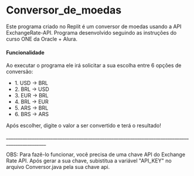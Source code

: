 <h1>Conversor_de_moedas</h1>
<p>Este programa criado no Replit é um conversor de moedas usando a API ExchangeRate-API. Programa desenvolvido seguindo as instruções do curso ONE da Oracle + Alura.</p>

<h4>Funcionalidade</h4>
<p>Ao executar o programa ele irá solicitar a sua escolha entre 6 opções de conversão:</p>
<ul>
  <li>1. USD -> BRL</li>
  <li>2. BRL -> USD</li>
  <li>3. EUR -> BRL</li>
  <li>4. BRL -> EUR</li>
  <li>5. ARS -> BRL</li>
  <li>6. BRS -> ARS</li>
</ul>
<p>Após escolher, digite o valor a ser convertido e terá o resultado!</p>
<p>_______________________________________________________________________________________________</p>
<p>OBS: Para fazê-lo funcionar, você precisa de uma chave API do Exchange Rate API. Após gerar a sua chave, subistitua a variável "API_KEY" no arquivo Conversor.java pela sua chave api.</p>
